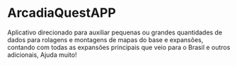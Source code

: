 # ArcadiaQuestAPP
  Aplicativo direcionado para auxiliar pequenas ou grandes quantidades de dados para rolagens e montagens de mapas do base e expansões, contando com todas as expansões principais que veio para o Brasil e outros adicionais, Ajuda muito!
